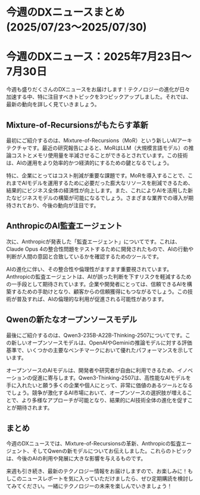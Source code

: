 # 今週のDXニュースまとめ(2025/07/23〜2025/07/30)

# 今週のDXニュース：2025年7月23日〜7月30日

今週も盛りだくさんのDXニュースをお届けします！テクノロジーの進化が日々加速する中、特に注目すべきトピックを3つピックアップしました。それでは、最新の動向を詳しく見ていきましょう。

## Mixture-of-Recursionsがもたらす革新

最初にご紹介するのは、Mixture-of-Recursions（MoR）という新しいAIアーキテクチャです。最近の研究報告によると、MoRはLLM（大規模言語モデル）の推論コストとメモリ使用量を半減させることができるとされています。この技術は、AIの運用をより効率的かつ経済的にするための鍵となるでしょう。

特に、企業にとってはコスト削減が重要な課題です。MoRを導入することで、これまでAIモデルを運用するために必要だった膨大なリソースを削減できるため、結果的にビジネス全体の経済性が向上します。また、これによりAIを活用した新たなビジネスモデルの構築が可能になるでしょう。さまざまな業界での導入が期待されており、今後の動向が注目です。

## AnthropicのAI監査エージェント

次に、Anthropicが発表した「監査エージェント」についてです。これは、Claude Opus 4の整合性問題をテストするために開発されたもので、AIの行動や判断が人間の意図と合致しているかを確認するためのツールです。

AIの進化に伴い、その整合性や倫理性がますます重要視されています。Anthropicの監査エージェントは、AIが誤った判断を下すリスクを軽減するための一手段として期待されています。企業や開発者にとっては、信頼できるAIを構築するための手助けとなり、顧客からの信頼獲得にもつながるでしょう。この技術が普及すれば、AIの倫理的な利用が促進される可能性があります。

## Qwenの新たなオープンソースモデル

最後にご紹介するのは、Qwen3-235B-A22B-Thinking-2507についてです。この新しいオープンソースモデルは、OpenAIやGeminiの推論モデルに対する評価基準で、いくつかの主要なベンチマークにおいて優れたパフォーマンスを示しています。

オープンソースのAIモデルは、開発者や研究者が自由に利用できるため、イノベーションの促進に寄与します。Qwen3-Thinking-2507は、高性能なAIモデルを手に入れたいと願う多くの企業や個人にとって、非常に価値のあるツールとなるでしょう。競争が激化するAI市場において、オープンソースの選択肢が増えることで、より多様なアプローチが可能となり、結果的にAI技術全体の進化を促すことが期待されます。

## まとめ

今週のDXニュースでは、Mixture-of-Recursionsの革新、Anthropicの監査エージェント、そしてQwenの新モデルについてお伝えしました。これらのトピックは、今後のAIの利用や発展に大きな影響を与えるものです。

来週も引き続き、最新のテクノロジー情報をお届けしますので、お楽しみに！もしこのニュースレポートを気に入っていただけましたら、ぜひ定期購読を検討してみてください。一緒にテクノロジーの未来を楽しんでいきましょう！